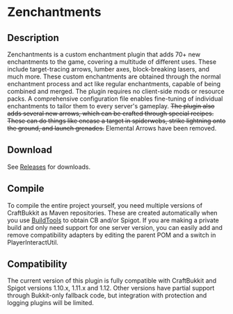 # Zenchantments

## Description

Zenchantments is a custom enchantment plugin that adds 70+ new enchantments to the game, covering a multitude of different uses.
These include target-tracing arrows, lumber axes, block-breaking lasers, and much more.
These custom enchantments are obtained through the normal enchantment process and act like regular enchantments,
capable of being combined and merged. The plugin requires no client-side mods or resource packs.
A comprehensive configuration file enables fine-tuning of individual enchantments to tailor them to every server's gameplay.
~~The plugin also adds several new arrows, which can be crafted through special recipes.
These can do things like encase a target in spiderwebs, strike lightning onto the ground, and launch grenades.~~
Elemental Arrows have been removed.

## Download

See [Releases](https://github.com/Zedly/Zenchantments/releases) for downloads.

## Compile

To compile the entire project yourself, you need multiple versions of CraftBukkit as Maven repositories.
These are created automatically when you use [BuildTools](https://www.spigotmc.org/wiki/buildtools/) to obtain CB and/or Spigot.
If you are making a private build and only need support for one server version,
you can easily add and remove compatibility adapters by editing the parent POM and a switch in PlayerInteractUtil.

## Compatibility

The current version of this plugin is fully compatible with CraftBukkit and Spigot versions 1.10.x, 1.11.x and 1.12.
Other versions have partial support through Bukkit-only fallback code,
but integration with protection and logging plugins will be limited.